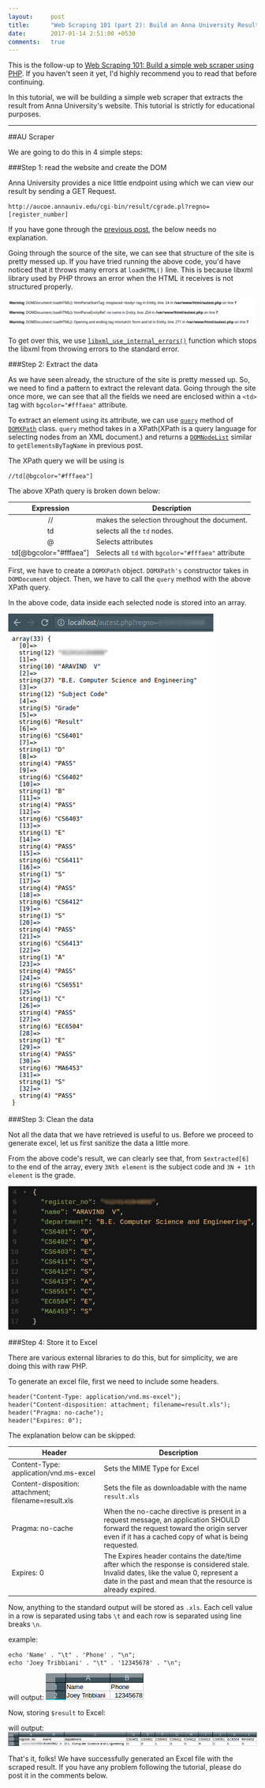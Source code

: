```yaml
---
layout:     post
title:      "Web Scraping 101 (part 2): Build an Anna University Result Scraper"
date:       2017-01-14 2:51:00 +0530
comments:   true
---
```


This is the follow-up to [Web Scraping 101: Build a simple web scraper using PHP](/2017/01/13/web-scraping-101/).
If you haven't seen it yet, I'd highly recommend you to read that before continuing.

In this tutorial, we will be building a simple web scraper that extracts the
result from Anna University's website. This tutorial is strictly for educational
purposes.

--------------------------------------------------------------------------------
##AU Scraper

We are going to do this in 4 simple steps:

###Step 1: read the website and create the DOM

Anna University provides a nice little endpoint using which we can view our result
by sending a GET Request.

```
http://aucoe.annauniv.edu/cgi-bin/result/cgrade.pl?regno=[register_number]
```

If you have gone through the [previous post](/2017/01/13/web-scraping-101/), the below needs no explanation.

<script src="https://gist.github.com/AravindVasudev/807a9860088f1be5489d07b57c18344a.js?file=AUScraper_1.php"></script>

Going through the source of the site, we can see that structure of the site is
pretty messed up. If you have tried running the above code, you'd have noticed that
it throws many errors at `loadHTML()` line. This is because libxml library used by
PHP throws an error when the HTML it receives is not structured properly.

![](/public/images/auscraper_1.png)

To get over this, we use [`libxml_use_internal_errors()`](http://php.net/manual/en/function.libxml-use-internal-errors.php) function which stops the libxml from throwing errors to the standard error.

<script src="https://gist.github.com/AravindVasudev/807a9860088f1be5489d07b57c18344a.js?file=AUScraper_2.php"></script>

###Step 2: Extract the data

As we have seen already, the structure of the site is pretty messed up. So, we
need to find a pattern to extract the relevant data. Going through the site once
more, we can see that all the fields we need are enclosed within a `<td>` tag
with `bgcolor="#fffaea"` attribute.

To extract an element using its attribute, we can use [`query`](http://php.net/manual/en/domxpath.query.php)
method of [`DOMXPath`](http://php.net/manual/en/class.domxpath.php) class. `query`
method takes in a XPath(XPath is a query language for selecting nodes from an XML document.)
and returns a [`DOMNodeList`](http://php.net/manual/en/class.domnodelist.php) similar
to `getElementsByTagName` in previous post.

The XPath query we will be using is

```
//td[@bgcolor="#fffaea"]
```

The above XPath query is broken down below:

|      Expression        |               Description                           |
|:----------------------:|-----------------------------------------------------|
|          //            | makes the selection throughout the document.        |
|          td            | selects all the `td` nodes.                         |
|           @            | Selects attributes                                  |
| td[@bgcolor="#fffaea"] | Selects all `td` with `bgcolor="#fffaea"` attribute |

First, we have to create a `DOMXPath` object. `DOMXPath's` constructor takes in
`DOMDocument` object. Then, we have to call the `query` method with the above
XPath query.

<script src="https://gist.github.com/AravindVasudev/807a9860088f1be5489d07b57c18344a.js?file=AUScraper_3.php"></script>

In the above code, data inside each selected node is stored into an array.

![](/public/images/auscraper_2.png)

###Step 3: Clean the data

Not all the data that we have retrieved is useful to us. Before we proceed to
generate excel, let us first sanitize the data a little more.

From the above code's result, we can clearly see that, from `$extracted[6]` to the
end of the array, every `3Nth element` is the subject code and `3N + 1th element`
is the grade.

<script src="https://gist.github.com/AravindVasudev/807a9860088f1be5489d07b57c18344a.js?file=AUScraper_4.php"></script>

![](/public/images/auscraper_3.png)

###Step 4: Store it to Excel

There are various external libraries to do this, but for simplicity, we are doing
this with raw PHP.

To generate an excel file, first we need to include some headers.

```
header("Content-Type: application/vnd.ms-excel");
header("Content-disposition: attachment; filename=result.xls");
header("Pragma: no-cache");
header("Expires: 0");
```

The explanation below can be skipped:

|                Header                                |                 Description                         |
|------------------------------------------------------|-----------------------------------------------------|
| Content-Type: application/vnd.ms-excel               | Sets the MIME Type for Excel                        |
| Content-disposition: attachment; filename=result.xls | Sets the file as downloadable with the name `result.xls`                         |
| Pragma: no-cache                                     | When the no-cache directive is present in a request message, an application SHOULD forward the request toward the origin server even if it has a cached copy of what is being requested.                                  |
| Expires: 0                                           | The Expires header contains the date/time after which the response is considered stale. Invalid dates, like the value 0, represent a date in the past and mean that the resource is already expired. |

Now, anything to the standard output will be stored as `.xls`. Each cell value
in a row is separated using tabs `\t` and each row is separated using line breaks `\n`.

example:

```
echo 'Name' . "\t" . 'Phone' . "\n";
echo 'Joey Tribbiani' . "\t" . '12345678' . "\n";
```

will output:
![](/public/images/auscraper_4.png)

Now, storing `$result` to Excel:

<script src="https://gist.github.com/AravindVasudev/807a9860088f1be5489d07b57c18344a.js?file=AUScraper_5.php"></script>

will output:
![](/public/images/auscraper_5.png)

That's it, folks! We have successfully generated an Excel file with the scraped
result. If you have any problem following the tutorial, please do post it in the
comments below.
